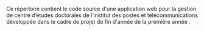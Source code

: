 Ce répertoire contient le code source d'une application web pour la gestion de centre d’études doctorales de l’institut des postes et télécommunications développée dans le cadre de projet de fin d'année de la première année .
